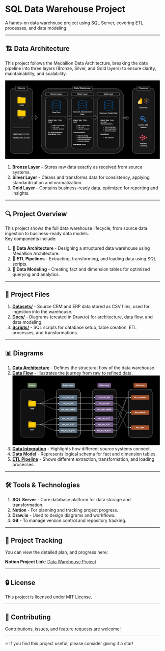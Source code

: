 # SQL Data Warehouse Project
A hands-on data warehouse project using SQL Server, covering ETL processes, and data modeling.

---

## 🏗️ Data Architecture
This project follows the Medallion Data Architecture, breaking the data pipeline into three layers (Bronze, Silver, and Gold layers) to ensure clarity, maintainability, and scalability.

![data architecture](https://github.com/k178412/sql-data-warehouse-project/blob/main/docs/data%20architecture.png)

1. **Bronze Layer** - Stores raw data exactly as received from source systems.
2. **Silver Layer** - Cleans and transforms data for consistency, applying standardization and normalization.
3. **Gold Layer** - Contains business-ready data, optimized for reporting and insights.

---

## 🔍 Project Overview
This project shows the full data warehouse lifecycle, from source data ingestion to business-ready data models.  
Key components include:

1. 🧱 **Data Architecture** - Designing a structured data warehouse using Medallion Architecture.
2. 🔄 **ETL Pipelines** - Extracting, transforming, and loading data using SQL scripts.
3. 🧮 **Data Modeling** - Creating fact and dimension tables for optimized querying and analytics.

---

## 📂 Project Files

1. [**Datasets/**](https://github.com/k178412/sql-data-warehouse-project/tree/main/datasets) - Source CRM and ERP data stored as CSV files, used for ingestion into the warehouse.
2. [**Docs/**](https://github.com/k178412/sql-data-warehouse-project/tree/main/docs) - Diagrams (created in Draw.io) for architecture, data flow, and data modeling.
3. [**Scripts/**](https://github.com/k178412/sql-data-warehouse-project/tree/main/scripts) - SQL scripts for database setup, table creation, ETL processes, and transformations.

---

## 📊 Diagrams

1. [**Data Architecture**](https://github.com/k178412/sql-data-warehouse-project/blob/main/docs/data%20architecture.png) - Defines the structural flow of the data warehouse.
2. [**Data Flow**](https://github.com/k178412/sql-data-warehouse-project/blob/main/docs/data%20flow.png) - Illustrates the journey from raw to refined data.
   ![](https://github.com/k178412/sql-data-warehouse-project/blob/main/docs/data%20flow.png)
4. [**Data Integration**](https://github.com/k178412/sql-data-warehouse-project/blob/main/docs/data%20integration.png) - Highlights how different source systems connect.
5. [**Data Model**](https://github.com/k178412/sql-data-warehouse-project/blob/main/docs/data%20model.png) - Represents logical schema for fact and dimension tables.
6. [**ETL Pipeline**](https://github.com/k178412/sql-data-warehouse-project/blob/main/docs/etl.png) - Shows different extraction, transformation, and loading processes.

---

## 🛠️ Tools & Technologies

1. **SQL Server** - Core database platform for data storage and transformation.
2. **Notion** - For planning and tracking project progress.
3. **Draw.io** - Used to design diagrams and workflows.
4. **Git** - To manage version control and repository tracking.

---

## 📌 Project Tracking

You can view the detailed plan, and progress here:

**Notion Project Link**: [Data Warehouse Project](https://glimmer-ricotta-2b2.notion.site/Data-Warehouse-Project-1ee49f37ed3480e1812dc7b441fb2b11?pvs=4)

---

## 🔒 License
This project is licensed under MIT License.

---

## 🤝 Contributing
Contributions, issues, and feature requests are welcome!

---

⭐️ If you find this project useful, please consider giving it a star!
